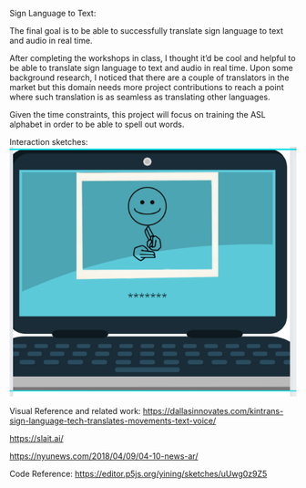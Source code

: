 Sign Language to Text:

The final goal is to be able to successfully translate sign language to text and audio in real time.

After completing the workshops in class, I thought it’d be cool and helpful to be able to translate sign language to text and audio in real time. Upon some background research, I noticed that there are a couple of translators in the market but this domain needs more project contributions to reach a point where such translation is as seamless as translating other languages.

Given the time constraints, this project will focus on training the ASL alphabet in order to be able to spell out words.

Interaction sketches:
![](https://github.com/NatiTsegaye/ML4PC/blob/main/week5/Screenshot%202022-04-28%20114733.png)

Visual Reference and related work:
https://dallasinnovates.com/kintrans-sign-language-tech-translates-movements-text-voice/

https://slait.ai/

https://nyunews.com/2018/04/09/04-10-news-ar/

Code Reference:
https://editor.p5js.org/yining/sketches/uUwg0z9Z5
